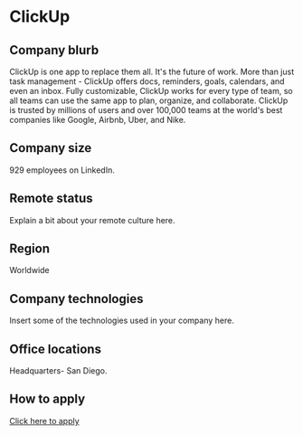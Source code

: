 # ClickUp

## Company blurb

ClickUp is one app to replace them all. It's the future of work. More than just task management - ClickUp offers docs, reminders, goals, calendars, and even an inbox. Fully customizable, ClickUp works for every type of team, so all teams can use the same app to plan, organize, and collaborate. ClickUp is trusted by millions of users and over 100,000 teams at the world's best companies like Google, Airbnb, Uber, and Nike.

## Company size

929 employees on LinkedIn.

## Remote status

Explain a bit about your remote culture here.

## Region

Worldwide

## Company technologies

Insert some of the technologies used in your company here.

## Office locations

Headquarters- San Diego.

## How to apply

[Click here to apply](https://clickup.com/careers)
